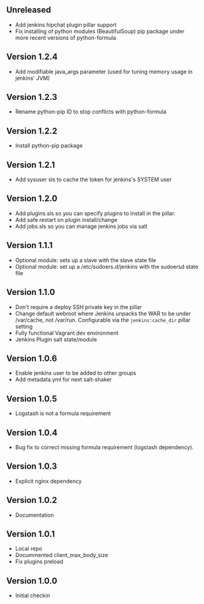 ## Unreleased

* Add jenkins hipchat plugin pillar support
* Fix installing of python modules (BeautifulSoup) pip package under more
  recent versions of python-formula

## Version 1.2.4

* Add modifiable java_args parameter (used for tuning memory usage in jenkins' JVM)

## Version 1.2.3

* Rename python-pip ID to stop conflicts with python-formula

## Version 1.2.2

* Install python-pip package

## Version 1.2.1

* Add sysuser sls to cache the token for jenkins's SYSTEM user

## Version 1.2.0

* Add plugins.sls so you can specify plugins to install in the pillar.
* Add safe restart on plugin install/change
* Add jobs.sls so you can manage jenkins jobs via salt

## Version 1.1.1

* Optional module: sets up a slave with the slave state file
* Optional module: set up a /etc/sudoers.d/jenkins with the sudoersd state file

## Version 1.1.0

* Don't require a deploy SSH private key in the pillar
* Change default webroot where Jenkins unpacks the WAR to be under /var/cache,
  not /var/run. Configurable via the `jenkins:cache_dir` pillar setting
* Fully functional Vagrant dev environment
* Jenkins Plugin salt state/module

## Version 1.0.6

* Enable jenkins user to be added to other groups
* Add metadata.yml for next salt-shaker

## Version 1.0.5

* Logstash is not a formula requirement

## Version 1.0.4

* Bug fix to correct missing formula requirement (logstash dependency).

## Version 1.0.3

* Explicit nginx dependency

## Version 1.0.2

* Documentation

## Version 1.0.1

* Local repo
* Docummented client_max_body_size
* Fix plugins preload

## Version 1.0.0

* Initial checkin
